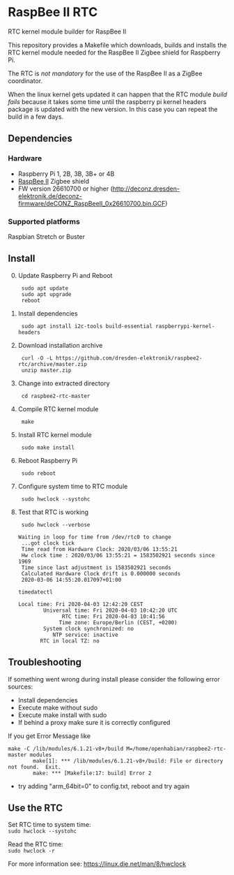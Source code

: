 # RaspBee II RTC
RTC kernel module builder for RaspBee II

This repository provides a Makefile which downloads, builds and installs the RTC kernel module needed for the RaspBee II Zigbee shield for Raspberry Pi.

The RTC is *not mandatory* for the use of the RaspBee II as a ZigBee coordinator.

When the linux kernel gets updated it can happen that the RTC module *build fails* because it takes some time until the raspberry pi kernel headers package is updated with the new version.
In this case you can repeat the build in a few days.

## Dependencies
### Hardware
* Raspberry Pi 1, 2B, 3B, 3B+ or 4B
* [RaspBee II](https://phoscon.de/raspbee2) Zigbee shield
* FW version 26610700 or higher (http://deconz.dresden-elektronik.de/deconz-firmware/deCONZ_RaspBeeII_0x26610700.bin.GCF)

### Supported platforms
Raspbian Stretch or Buster

## Install

0. Update Raspberry Pi and Reboot
        
        sudo apt update
        sudo apt upgrade
        reboot

1. Install dependencies

        sudo apt install i2c-tools build-essential raspberrypi-kernel-headers

2. Download installation archive

        curl -O -L https://github.com/dresden-elektronik/raspbee2-rtc/archive/master.zip
        unzip master.zip

3. Change into extracted directory

        cd raspbee2-rtc-master

4. Compile RTC kernel module

        make

5. Install RTC kernel module

        sudo make install

6. Reboot Raspberry Pi

        sudo reboot

7. Configure system time to RTC module

        sudo hwclock --systohc

8. Test that RTC is working

        sudo hwclock --verbose


    <pre><code>Waiting in loop for time from /dev/rtc0 to change
    ...got clock tick
    Time read from Hardware Clock: 2020/03/06 13:55:21
    Hw clock time : 2020/03/06 13:55:21 = 1583502921 seconds since 1969
    Time since last adjustment is 1583502921 seconds
    Calculated Hardware Clock drift is 0.000000 seconds
    2020-03-06 14:55:20.017097+01:00</code></pre>
    
       timedatectl
       
    <pre><code>Local time: Fri 2020-04-03 12:42:20 CEST
           Universal time: Fri 2020-04-03 10:42:20 UTC
                 RTC time: Fri 2020-04-03 10:41:56
                Time zone: Europe/Berlin (CEST, +0200)
           System clock synchronized: no
              NTP service: inactive
          RTC in local TZ: no</code></pre>
          
## Troubleshooting
If something went wrong during install please consider the following error sources:

- Install dependencies
- Execute make without sudo
- Execute make install with sudo
- If behind a proxy make sure it is correctly configured

If you get Error Message like
<pre><code>make -C /lib/modules/6.1.21-v8+/build M=/home/openhabian/raspbee2-rtc-master modules
        make[1]: *** /lib/modules/6.1.21-v8+/build: File or directory not found.  Exit.
        make: *** [Makefile:17: build] Error 2</code></pre>

- try adding "arm_64bit=0" to config.txt, reboot and try again
 
 ## Use the RTC
 Set RTC time to system time:
 \
   <code>sudo hwclock --systohc</code>

 Read the RTC time:
 \
   <code>sudo hwclock -r</code>


 For more information see: https://linux.die.net/man/8/hwclock
